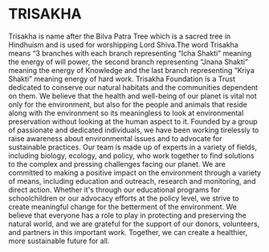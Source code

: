 # TRISAKHA
Trisakha is name after the Bilva Patra Tree which is a sacred tree in Hindhuism and is used for worshipping Lord Shiva.The word Trisakha means “3 branches with each branch representing “Icha Shakti” meaning the energy of will power, the second branch representing “Jnana Shakti” meaning the energy of Knowledge and the last branch representing “Kriya Shakti” meaning energy of hard work.  Trisakha Foundation is a Trust dedicated to conserve our natural habitats and the communities dependent on them. We believe that the health and well-being of our planet is vital not only for the environment, but also for the people and animals that reside along with the environment so its meaningless to look at environmental preservation without looking at the human aspect to it. Founded by a group of passionate and dedicated individuals, we have been working tirelessly to raise awareness about environmental issues and to advocate for sustainable practices. Our team is made up of experts in a variety of fields, including biology, ecology, and policy, who work together to find solutions to the complex and pressing challenges facing our planet.  We are committed to making a positive impact on the environment through a variety of means, including education and outreach, research and monitoring, and direct action. Whether it's through our educational programs for schoolchildren or our advocacy efforts at the policy level, we strive to create meaningful change for the betterment of the environment. We believe that everyone has a role to play in protecting and preserving the natural world, and we are grateful for the support of our donors, volunteers, and partners in this important work. Together, we can create a healthier, more sustainable future for all.
